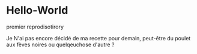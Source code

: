 # Hello-World
premier reprodisotirory

Je N'ai pas encore décidé de ma recette pour demain, peut-être du poulet aux fèves noires ou quelqeuchose d'autre ?
